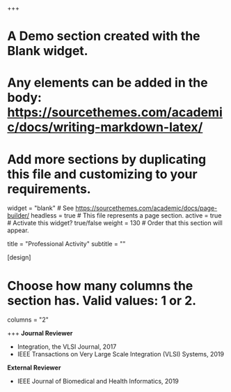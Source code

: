 +++
# A Demo section created with the Blank widget.
# Any elements can be added in the body: https://sourcethemes.com/academic/docs/writing-markdown-latex/
# Add more sections by duplicating this file and customizing to your requirements.

widget = "blank"  # See https://sourcethemes.com/academic/docs/page-builder/
headless = true  # This file represents a page section.
active = true  # Activate this widget? true/false
weight = 130  # Order that this section will appear.

title = "Professional Activity"
subtitle = ""

[design]
  # Choose how many columns the section has. Valid values: 1 or 2.
  columns = "2"


+++
**Journal Reviewer**

- Integration, the VLSI Journal, 2017
- IEEE Transactions on Very Large Scale Integration (VLSI) Systems, 2019

**External Reviewer**

- IEEE Journal of Biomedical and Health Informatics, 2019